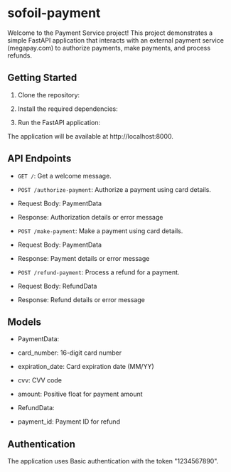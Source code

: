 # sofoil-payment

Welcome to the Payment Service project! This project demonstrates a simple FastAPI application that interacts with an external payment service (megapay.com) to authorize payments, make payments, and process refunds.

## Getting Started

1. Clone the repository:


2. Install the required dependencies:


3. Run the FastAPI application:

The application will be available at http://localhost:8000.

## API Endpoints

- `GET /`: Get a welcome message.

- `POST /authorize-payment`: Authorize a payment using card details.
- Request Body: PaymentData
- Response: Authorization details or error message

- `POST /make-payment`: Make a payment using card details.
- Request Body: PaymentData
- Response: Payment details or error message

- `POST /refund-payment`: Process a refund for a payment.
- Request Body: RefundData
- Response: Refund details or error message

## Models

- PaymentData:
- card_number: 16-digit card number
- expiration_date: Card expiration date (MM/YY)
- cvv: CVV code
- amount: Positive float for payment amount

- RefundData:
- payment_id: Payment ID for refund

## Authentication

The application uses Basic authentication with the token "1234567890".

